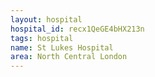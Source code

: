 ```yaml
---
layout: hospital
hospital_id: recx1QeGE4bHX213n
tags: hospital
name: St Lukes Hospital
area: North Central London
---
```

